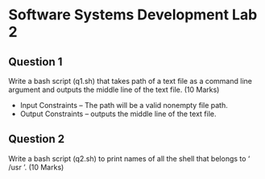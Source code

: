 # Software Systems Development Lab 2

## Question 1
Write a bash script (q1.sh) that takes path of a text file as a command line argument and outputs the middle line of the text file. (10 Marks)
- Input Constraints – The path will be a valid nonempty file path.
- Output Constraints – outputs the middle line of the text file.

## Question 2
Write a bash script (q2.sh) to print names of all the shell that belongs to ‘ /usr ’. (10 Marks)